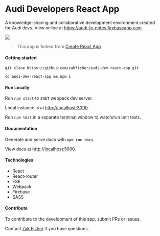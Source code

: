 # Audi Developers React App
A knowledge-sharing and collaborative development environment created for Audi devs.
View online at <https://audi-fe-notes.firebaseapp.com>.

![](https://travis-ci.org/zakfisher/audi-dev-react-app.svg?branch=master)

> This app is forked from [Create React App](https://github.com/facebookincubator/create-react-app)

#### Getting started

`git clone https://github.com/zakfisher/audi-dev-react-app.git`

`cd audi-dev-react-app && npm i`

#### Run Locally

Run `npm start` to start webpack dev server.

Local instance is at <http://localhost:3000>.

Run `npm test` in a separate terminal window to watch/run unit tests.

#### Documentation

Generate and serve docs with `npm run docs`.

View docs at <http://localhost:5000>.

#### Technologies

* React
* React-router
* ES6
* Webpack
* Firebase
* SASS

#### Contribute

To contribute to the development of this app, submit PRs or Issues.

Contact [Zak Fisher](mailto:zachary.fisher@akqa.com) if you have questions.
